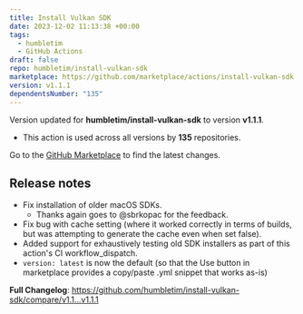 ```yaml
---
title: Install Vulkan SDK
date: 2023-12-02 11:13:38 +00:00
tags:
  - humbletim
  - GitHub Actions
draft: false
repo: humbletim/install-vulkan-sdk
marketplace: https://github.com/marketplace/actions/install-vulkan-sdk
version: v1.1.1
dependentsNumber: "135"
---
```



Version updated for **humbletim/install-vulkan-sdk** to version **v1.1.1**.
- This action is used across all versions by **135** repositories.

Go to the [GitHub Marketplace](https://github.com/marketplace/actions/install-vulkan-sdk) to find the latest changes.

## Release notes

* Fix installation of older macOS SDKs.
  * Thanks again goes to @sbrkopac for the feedback.
* Fix bug with cache setting (where it worked correctly in terms of builds, but was attempting to generate the cache even when set false).
* Added support for exhaustively testing old SDK installers as part of this action's CI workflow_dispatch.
* `version: latest` is now the default (so that the Use button in marketplace provides a copy/paste .yml snippet that works as-is)

**Full Changelog**: https://github.com/humbletim/install-vulkan-sdk/compare/v1.1...v1.1.1

